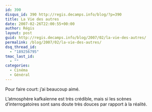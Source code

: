 ```yaml
---
id: 390
disqus_id: 390 http://regis.decamps.info/blog/?p=390
title: La Vie des autres
date: 2007-02-26T22:00:55+00:00
author: Régis
layout: post
guid: http://regis.decamps.info/blog/2007/02/la-vie-des-autres/
permalink: /blog/2007/02/la-vie-des-autres/
dsq_thread_id:
  - "189256795"
tmac_last_id:
  - ""
categories:
  - Cinéma
  - Général
---
```

Pour faire court: j’ai beaucoup aimé.

L’atmosphère kafkaïenne est très crédible, mais si les scènes d’interrogatoires sont sans doute très douces par rapport à la réalité.
